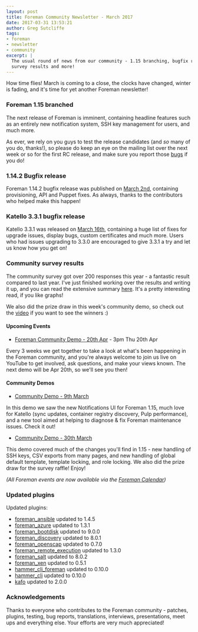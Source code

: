 ```yaml
---
layout: post
title: Foreman Community Newsletter - March 2017
date: 2017-03-31 13:53:21
author: Greg Sutcliffe
tags:
- foreman
- newsletter
- community
excerpt: |
  The usual round of news from our community - 1.15 branching, bugfix releases, 
  survey results and more!
---
```


How time flies! March is coming to a close, the clocks have changed, winter is
fading, and it's time for yet another Foreman newsletter!

### Foreman 1.15 branched

The next release of Foreman is imminent, containing headline features such as
an entirely new notification system, SSH key management for users, and much
more.

As ever, we rely on you guys to test the release candidates (and *so* many of
you do, thanks!), so please do keep an eye on the mailing list over the next
week or so for the first RC release, and make sure you report those
[bugs][issues] if you do!

### 1.14.2 Bugfix release

Foreman 1.14.2 bugfix release was published on [March 2nd][1_14_2], containing
provisioning, API and Puppet fixes. As always, thanks to the contributors who
helped make this happen!

### Katello 3.3.1 bugfix release

Katello 3.3.1 was released on [March 16th][k3_3_1], containing a huge list of
fixes for upgrade issues, display bugs, custom certificates and much more.
Users who had issues upgrading to 3.3.0 are encouraged to give 3.3.1 a try and
let us know how you get on!

### Community survey results

The community survey got over 200 responses this year - a fantastic result
compared to last year. I've just finished working over the results and writing
it up, and you can read the extensive summary [here][survey_blog]. It's a
pretty interesting read, if you like graphs!

We also did the prize draw in this week's community demo, so check out the
[video](https://youtu.be/QfANwMzxebE) if you want to see the winners :)

#### Upcoming Events

* [Foreman Community Demo - 20th Apr](https://youtube.com/+foreman) - 3pm Thu 20th Apr

Every 3 weeks we get together to take a look at what's been happening in the
Foreman community, and you're always welcome to join us live on YouTube to get
involved, ask questions, and make your views known. The next demo will be Apr
20th, so we'll see you then!

#### Community Demos

* [Community Demo - 9th March](https://youtu.be/jg-pe6G05Mk)

In this demo we saw the new Notifications UI for Foreman 1.15, much love for
Katello (sync updates, container registry discovery, Pulp performance), and a
new tool aimed at helping to diagnose & fix Foreman maintenance issues. Check
it out!

* [Community Demo - 30th March](https://youtu.be/QfANwMzxebE)

This demo covered much of the changes you'll find in 1.15 - new handling of SSH
keys, CSV exports from many pages, and new handling of global default template,
template locking, and role locking. We also did the prize draw for the survey
raffle! Enjoy!

_(All Foreman events are now available via the [Foreman Calendar](/events))_

### Updated plugins

Updated plugins:

- [foreman_ansible](https://github.com/theforeman/foreman_ansible) updated to 1.4.5
- [foreman_azure](https://github.com/theforeman/foreman_azure) updated to 1.3.1
- [foreman_bootdisk](https://github.com/theforeman/foreman_bootdisk) updated to 9.0.0
- [foreman_discovery](https://github.com/theforeman/foreman_discovery) updated to 8.0.1
- [foreman_openscap](https://github.com/theforeman/foreman_openscap) updated to 0.7.0
- [foreman_remote_execution](https://github.com/theforeman/foreman_remote_execution) updated to 1.3.0
- [foreman_salt](https://github.com/theforeman/foreman_salt) updated to 8.0.2
- [foreman_xen](https://github.com/theforeman/foreman-xen) updated to 0.5.1
- [hammer_cli_foreman](https://github.com/theforeman/hammer-cli-foreman) updated to 0.10.0
- [hammer_cli](https://github.com/theforeman/hammer-cli) updated to 0.10.0
- [kafo](https://github.com/theforeman/kafo) updated to 2.0.0

### Acknowledgements

Thanks to everyone who contributes to the Foreman community - patches, plugins,
testing, bug reports, translations, interviews, presentations, meet ups and
everything else. Your efforts are very much appreciated!

[issues]: http://projects.theforeman.org/issues
[1_14_2]: https://groups.google.com/d/topic/foreman-users/lQQ0EgL64VM
[k3_3_1]: https://groups.google.com/d/topic/foreman-users/lJWFPPDLiHA
[survey_blog]: https://theforeman.org/2017/03/2017-foreman-survey-analysis.html
